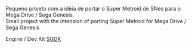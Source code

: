 Pequeno projeto com a idéia de portar o Super Metroid de SNes para o Mega Drive / Sega Genesis.
<br>
Small project with the intension of porting Super Metroid for Mega Drive / Sega Genesis

Engine / Dev Kit  <a href="https://github.com/Stephane-D/SGDK">SGDK</a>
